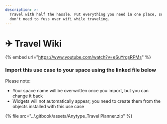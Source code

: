 ```yaml
---
description: >-
  Travel with half the hassle. Put everything you need in one place, so you
  don't need to fuss over wifi while traveling.
---
```


# ✈ Travel Wiki

{% embed url="https://www.youtube.com/watch?v=eSuYrgsRPMs" %}

### Import this use case to your space using the linked file below

Please note:

* Your space name will be overwritten once you import, but you can change it back
* Widgets will not automatically appear; you need to create them from the objects installed with this use case

{% file src="../.gitbook/assets/Anytype_Travel Planner.zip" %}
